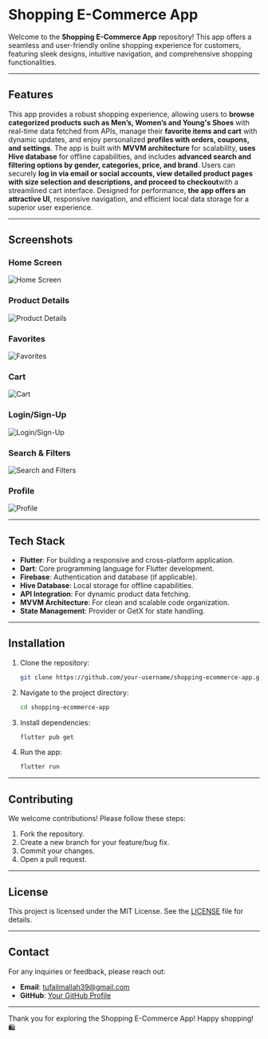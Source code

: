 # Shopping E-Commerce App

Welcome to the **Shopping E-Commerce App** repository! This app offers a seamless and user-friendly online shopping experience for customers, featuring sleek designs, intuitive navigation, and comprehensive shopping functionalities.

---

## Features

This app provides a robust shopping experience, allowing users to **browse categorized products such as Men’s, Women’s and Young's Shoes** with real-time data fetched from APIs, manage their **favorite items and cart** with dynamic updates, and enjoy personalized **profiles with orders, coupons, and settings**. The app is built with **MVVM architecture** for scalability, **uses Hive database** for offline capabilities, and includes **advanced search and filtering options by gender, categories, price, and brand**. Users can securely **log in via email or social accounts, view detailed product pages with size selection and descriptions, and proceed to checkout**with a streamlined cart interface. Designed for performance, **the app offers an attractive UI**, responsive navigation, and efficient local data storage for a superior user experience.

---

## Screenshots

### Home Screen
![Home Screen](path_to_image/home_screen.png)

### Product Details
![Product Details](path_to_image/product_details.png)

### Favorites
![Favorites](path_to_image/favorites.png)

### Cart
![Cart](path_to_image/cart.png)

### Login/Sign-Up
![Login/Sign-Up](path_to_image/login_signup.png)

### Search & Filters
![Search and Filters](path_to_image/search_filters.png)

### Profile
![Profile](path_to_image/profile.png)

---

## Tech Stack
- **Flutter**: For building a responsive and cross-platform application.
- **Dart**: Core programming language for Flutter development.
- **Firebase**: Authentication and database (if applicable).
- **Hive Database**: Local storage for offline capabilities.
- **API Integration**: For dynamic product data fetching.
- **MVVM Architecture**: For clean and scalable code organization.
- **State Management**: Provider or GetX for state handling.

---

## Installation

1. Clone the repository:
   ```bash
   git clone https://github.com/your-username/shopping-ecommerce-app.git
   ```
2. Navigate to the project directory:
   ```bash
   cd shopping-ecommerce-app
   ```
3. Install dependencies:
   ```bash
   flutter pub get
   ```
4. Run the app:
   ```bash
   flutter run
   ```

---

## Contributing
We welcome contributions! Please follow these steps:
1. Fork the repository.
2. Create a new branch for your feature/bug fix.
3. Commit your changes.
4. Open a pull request.

---

## License
This project is licensed under the MIT License. See the [LICENSE](LICENSE) file for details.

---

## Contact
For any inquiries or feedback, please reach out:
- **Email**: tufailmallah39@gmail.com
- **GitHub**: [Your GitHub Profile](https://github.com/Tufail-Ahmed1)

---

Thank you for exploring the Shopping E-Commerce App! Happy shopping! 🛍️

